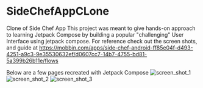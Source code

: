 # SideChefAppCLone
Clone of Side Chef App
This project was meant to give hands-on approach to learning Jetpack Compose by building a popular "challenging" User Interface using jetpack compose.
For reference check out the screen shots, and guide at
https://mobbin.com/apps/side-chef-android-ff85e04f-d493-4251-a9c3-9e35530632ef/d0607cc7-14b7-4755-bd81-5a399b26b11e/flows

Below are a few pages recreated with Jetpack Compose
![screen_shot_1](https://github.com/ttakpotosu2/SideChefAppCLone/assets/105734117/bc606291-1f64-40f8-9c47-2ba7bfb81d44)
![screen_shot_2](https://github.com/ttakpotosu2/SideChefAppCLone/assets/105734117/6969499c-ab17-4740-bfe4-fbc4f4ed9b46)
![screen_shot_3](https://github.com/ttakpotosu2/SideChefAppCLone/assets/105734117/30840699-d75e-446e-b0dd-17676aa756e4)

